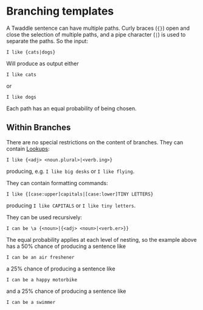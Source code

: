 # Branching templates

A Twaddle sentence can have multiple paths. Curly braces (`{}`) open and close
the selection of multiple paths, and a pipe character (`|`) is used to
separate the paths. So the input:

`I like {cats|dogs}`

Will produce as output either 

`I like cats`

or

`I like dogs`

Each path has an equal probability of being chosen.

## Within Branches

There are no special restrictions on the content of branches.  They can
contain [Lookups](lookups.md):

`I like {<adj> <noun.plural>|<verb.ing>}`

producing, e.g. `I like big desks` or `I like flying`.

They can contain formatting commands:

`I like {[case:upper]capitals|[case:lower]TINY LETTERS}`

producing `I like CAPITALS` or `I like tiny letters`. 

They can be used recursively:

`I can be \a {<noun>|{<adj> <noun>|<verb.er>}}`

The equal probability applies at each level of nesting, so the example above
has a 50% chance of producing a sentence like

`I can be an air freshener`

a 25% chance of producing a sentence like

`I can be a happy motorbike`

and a 25% chance of producing a sentence like

`I can be a swimmer`